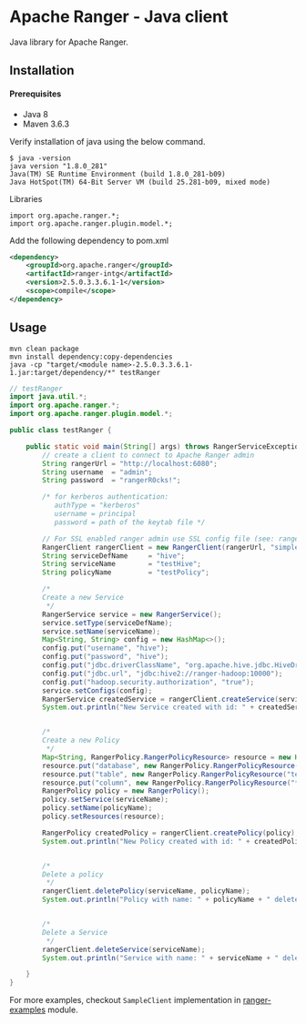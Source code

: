 <!---
Licensed to the Apache Software Foundation (ASF) under one
or more contributor license agreements.  See the NOTICE file
distributed with this work for additional information
regarding copyright ownership.  The ASF licenses this file
to you under the Apache License, Version 2.0 (the
"License"); you may not use this file except in compliance
with the License.  You may obtain a copy of the License at

  http://www.apache.org/licenses/LICENSE-2.0

Unless required by applicable law or agreed to in writing,
software distributed under the License is distributed on an
"AS IS" BASIS, WITHOUT WARRANTIES OR CONDITIONS OF ANY
KIND, either express or implied.  See the License for the
specific language governing permissions and limitations
under the License.
-->

# Apache Ranger - Java client

Java library for Apache Ranger.

## Installation

#### Prerequisites
- Java 8
- Maven 3.6.3

Verify installation of java using the below command.

```
$ java -version
java version "1.8.0_281"
Java(TM) SE Runtime Environment (build 1.8.0_281-b09)
Java HotSpot(TM) 64-Bit Server VM (build 25.281-b09, mixed mode)
```
Libraries
```
import org.apache.ranger.*;  
import org.apache.ranger.plugin.model.*;
```

Add the following dependency to pom.xml
```xml
<dependency>
    <groupId>org.apache.ranger</groupId>
    <artifactId>ranger-intg</artifactId>
    <version>2.5.0.3.3.6.1-1</version>
    <scope>compile</scope>
</dependency>
```
## Usage

```
mvn clean package
mvn install dependency:copy-dependencies
java -cp "target/<module name>-2.5.0.3.3.6.1-1.jar:target/dependency/*" testRanger
```

```java
// testRanger
import java.util.*;
import org.apache.ranger.*;
import org.apache.ranger.plugin.model.*;

public class testRanger {

    public static void main(String[] args) throws RangerServiceException {
        // create a client to connect to Apache Ranger admin
        String rangerUrl = "http://localhost:6080";
        String username  = "admin";
        String password  = "rangerR0cks!";

        /* for kerberos authentication:
           authType = "kerberos"
           username = principal
           password = path of the keytab file */

        // For SSL enabled ranger admin use SSL config file (see: ranger-examples/sample-client/conf/ssl-client.xml)
        RangerClient rangerClient = new RangerClient(rangerUrl, "simple", username, password, null);
        String serviceDefName     = "hive";
        String serviceName        = "testHive";
        String policyName         = "testPolicy";

        /*
        Create a new Service
         */
        RangerService service = new RangerService();
        service.setType(serviceDefName);
        service.setName(serviceName);
        Map<String, String> config = new HashMap<>();
        config.put("username", "hive");
        config.put("password", "hive");
        config.put("jdbc.driverClassName", "org.apache.hive.jdbc.HiveDriver");
        config.put("jdbc.url", "jdbc:hive2://ranger-hadoop:10000");
        config.put("hadoop.security.authorization", "true");
        service.setConfigs(config);
        RangerService createdService = rangerClient.createService(service);
        System.out.println("New Service created with id: " + createdService.getId());


        /*
        Create a new Policy
         */
        Map<String, RangerPolicy.RangerPolicyResource> resource = new HashMap<>();
        resource.put("database", new RangerPolicy.RangerPolicyResource("test_db"));
        resource.put("table", new RangerPolicy.RangerPolicyResource("test_table"));
        resource.put("column", new RangerPolicy.RangerPolicyResource("*"));
        RangerPolicy policy = new RangerPolicy();
        policy.setService(serviceName);
        policy.setName(policyName);
        policy.setResources(resource);

        RangerPolicy createdPolicy = rangerClient.createPolicy(policy);
        System.out.println("New Policy created with id: " + createdPolicy.getId());


        /*
        Delete a policy
         */
        rangerClient.deletePolicy(serviceName, policyName);
        System.out.println("Policy with name: " + policyName + " deleted successfully");


        /*
        Delete a Service
         */
        rangerClient.deleteService(serviceName);
        System.out.println("Service with name: " + serviceName + " deleted successfully");

    }
}
```

For more examples, checkout `SampleClient` implementation in [ranger-examples](https://github.com/apache/ranger/blob/master/ranger-examples/sample-client/src/main/java/org/apache/ranger/examples/sampleclient/SampleClient.java) module.
